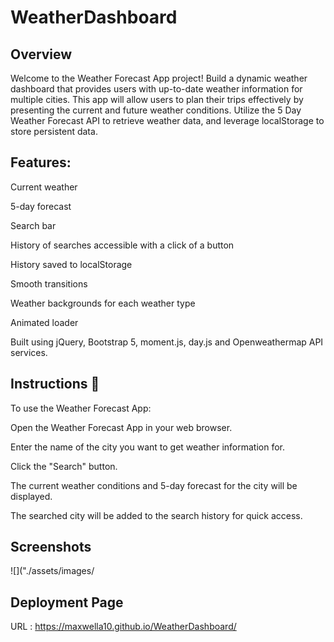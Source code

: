 # WeatherDashboard

## Overview 
Welcome to the Weather Forecast App project!  Build a dynamic weather dashboard that provides users with up-to-date weather information for multiple cities. This app will allow users to plan their trips effectively by presenting the current and future weather conditions. Utilize the 5 Day Weather Forecast API to retrieve weather data, and leverage localStorage to store persistent data.


## Features:

 Current weather
 
 5-day forecast
 
 Search bar
 
 History of searches accessible with a click of a button
 
 History saved to localStorage
 
 Smooth transitions
 
 Weather backgrounds for each weather type
 
 Animated loader
 
Built using jQuery, Bootstrap 5, moment.js, day.js and Openweathermap API services.


## Instructions 📝
To use the Weather Forecast App:

Open the Weather Forecast App in your web browser. 

Enter the name of the city you want to get weather information for.

Click the "Search" button.

The current weather conditions and 5-day forecast for the city will be displayed.

The searched city will be added to the search history for quick access.


## Screenshots 

![]("./assets/images/


## Deployment Page

URL : https://maxwella10.github.io/WeatherDashboard/
